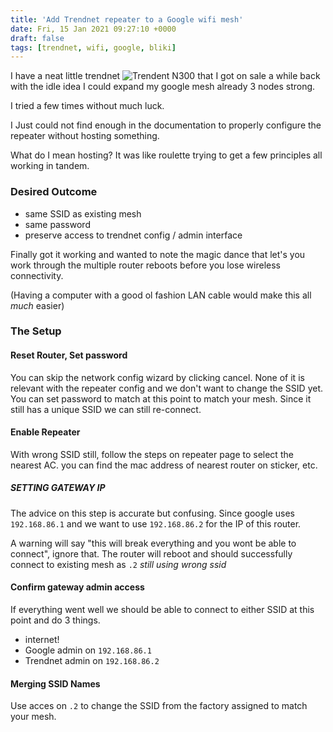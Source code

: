 ```yaml
---
title: 'Add Trendnet repeater to a Google wifi mesh'
date: Fri, 15 Jan 2021 09:27:10 +0000
draft: false
tags: [trendnet, wifi, google, bliki]
---
```


I have a neat little trendnet ![Trendent N300](assets/router.webp) that I got on sale a while back with the idle idea I could expand my google mesh already 3 nodes strong.

I tried a few times without much luck.

I Just could not find enough in the documentation to properly configure the repeater without hosting something.

What do I mean hosting? It was like roulette trying to get  a few principles all working in tandem.

### Desired Outcome

- same SSID as existing mesh
- same password
- preserve access to trendnet config / admin interface

Finally got it working and wanted to note the magic dance that let's you work through the multiple router reboots before you lose wireless connectivity.

(Having a computer with a good ol fashion LAN cable would make this all _much_ easier)


### The Setup

#### Reset Router, Set password

You can skip the network config wizard by clicking cancel. None of it is relevant with the repeater config and we don't want to change the SSID yet.   You can set password to match at this point to match your mesh. Since it still has a unique SSID we can still re-connect.

#### Enable Repeater

With wrong SSID still, follow the steps on repeater page to select the nearest AC.  you can find the mac address of nearest router on sticker, etc.

##### SETTING GATEWAY IP

The advice on this step is accurate but confusing.  Since google uses `192.168.86.1` and we want to use `192.168.86.2` for the IP of this router.  

A warning will say "this will break everything and you wont be able to connect", ignore that.  The router will reboot and should successfully connect to existing mesh as `.2` *still using wrong ssid*

#### Confirm gateway admin access

If everything went well we should be able to connect to either SSID at this point and do 3 things.
- internet!
- Google admin on `192.168.86.1`
- Trendnet admin on `192.168.86.2`

#### Merging SSID Names

Use acces on `.2` to change the SSID from the factory assigned to match your mesh.


